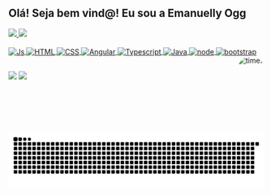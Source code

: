 ## Olá! Seja bem vind@! Eu sou a Emanuelly Ogg 
 <div>
  <a href="https://github.com/emanuellyogg">
 <img height="150em" src="https://github-readme-stats.vercel.app/api?username=emanuellyogg&show_icons=true&theme=monokai&include_all_commits=true&count_private=true"/>
  <img height="150em" src="https://github-readme-stats.vercel.app/api/top-langs/?username=emanuellyogg&layout=compact&langs_count=7&theme=monokai"/>
<div>
<div style="display: inline_block"><br>
  <img align="center" alt="Js" height="40" width="40" src="https://cdn.jsdelivr.net/gh/devicons/devicon/icons/javascript/javascript-original.svg">
  <img align="center" alt="HTML" height="40" width="40" src="https://cdn.jsdelivr.net/gh/devicons/devicon/icons/html5/html5-original.svg">
  <img align="center" alt="CSS" height="40" width="40" src="https://cdn.jsdelivr.net/gh/devicons/devicon/icons/css3/css3-original.svg">
  <img align="center" alt="Angular" height="40" width="40" src="https://cdn.jsdelivr.net/gh/devicons/devicon/icons/angularjs/angularjs-original.svg">
  <img align="center" alt="Typescript" height="40" width="40" src="https://cdn.jsdelivr.net/gh/devicons/devicon/icons/typescript/typescript-original.svg">
  <img align="center" alt="Java" height="40" width="40" src="https://cdn.jsdelivr.net/gh/devicons/devicon/icons/java/java-original.svg">
  <img align="center" alt="node" height="40" width="40" src="https://cdn.jsdelivr.net/gh/devicons/devicon/icons/nodejs/nodejs-original-wordmark.svg">
  <img align="center" alt="bootstrap" height="40" width="40" src="https://cdn.jsdelivr.net/gh/devicons/devicon/icons/bootstrap/bootstrap-original.svg">
  <img align="right" alt="time7" height="150" style="border-radius:50px;" src="https://borutoexplorer.com.br/wp-content/uploads/2021/01/Time-7.jpeg">
</div>
  
  ##
 
<div> 
   <a href="https://instagram.com/emanuellyogg" target="_blank"><img src="https://img.shields.io/badge/-Instagram-%23E4405F?style=for-the-badge&logo=instagram&logoColor=black" target="_blank"></a>
   <a href="https://www.linkedin.com/in/eogg" target="_blank"><img src="https://img.shields.io/badge/-LinkedIn-%230077B5?style=for-the-badge&logo=linkedin&logoColor=black" target="_blank"></a> 
 
  ![Snake animation](https://github.com/emanuellyogg/emanuellyogg/blob/output/github-contribution-grid-snake.svg)
 
</div>
